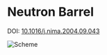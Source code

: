 Neutron Barrel
==============

DOI: [10.1016/j.nima.2004.09.043](http://adsabs.harvard.edu/cgi-bin/nph-abs_connect?fforward=http://dx.doi.org/10.1016/j.nima.2004.09.043)

![Scheme](https://dl.dropboxusercontent.com/u/25357310/neutron_barrel.png)
